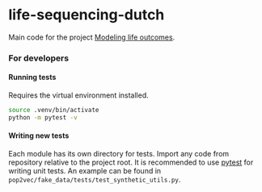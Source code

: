 # life-sequencing-dutch

Main code for the project [Modeling life outcomes](https://research-software-directory.org/projects/modeling-life-outcomes).


### For developers

#### Running tests 

Requires the virtual environment installed.

```bash
source .venv/bin/activate 
python -m pytest -v
```

#### Writing new tests 

Each module has its own directory for tests. Import any code from repository relative to the project root. 
It is recommended to use [pytest](https://docs.pytest.org/en/stable/) for writing unit tests. An example can be found in `pop2vec/fake_data/tests/test_synthetic_utils.py`. 
